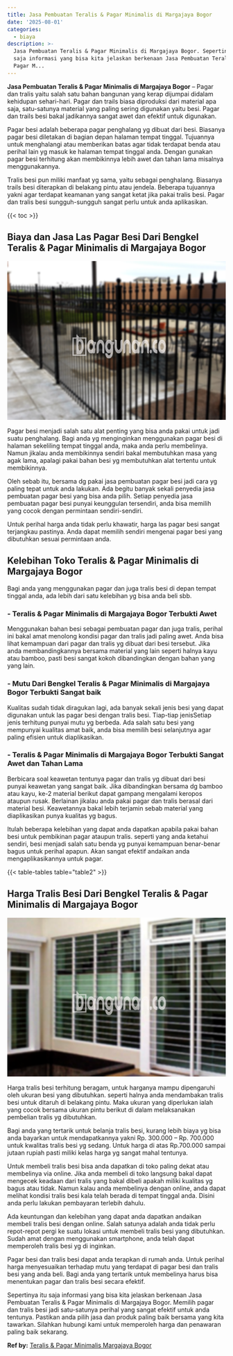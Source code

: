 ```yaml
---
title: Jasa Pembuatan Teralis & Pagar Minimalis di Margajaya Bogor
date: '2025-08-01'
categories:
  - biaya
description: >-
  Jasa Pembuatan Teralis & Pagar Minimalis di Margajaya Bogor. Sepertinya itu
  saja informasi yang bisa kita jelaskan berkenaan Jasa Pembuatan Teralis &
  Pagar M...
---
```


**Jasa Pembuatan Teralis & Pagar Minimalis di Margajaya Bogor** – Pagar dan tralis yaitu salah satu bahan bangunan yang kerap dijumpai didalam kehidupan sehari-hari. Pagar dan trails biasa diproduksi dari material apa saja, satu-satunya material yang paling sering digunakan yaitu besi. Pagar dan trails besi bakal jadikannya sangat awet dan efektif untuk digunakan.

Pagar besi adalah beberapa pagar penghalang yg dibuat dari besi. Biasanya pagar besi diletakan di bagian depan halaman tempat tinggal. Tujuannya untuk menghalangi atau memberikan batas agar tidak terdapat benda atau perihal lain yg masuk ke halaman tempat tinggal anda. Dengan gunakan pagar besi terhitung akan membikinnya lebih awet dan tahan lama misalnya menggunakannya.

Tralis besi pun miliki manfaat yg sama, yaitu sebagai penghalang. Biasanya trails besi diterapkan di belakang pintu atau jendela. Beberapa tujuannya yakni agar terdapat keamanan yang sangat ketat jika pakai tralis besi. Pagar dan tralis besi sungguh-sungguh sangat perlu untuk anda aplikasikan.

{{< toc >}}

## Biaya dan Jasa Las Pagar Besi Dari Bengkel Teralis & Pagar Minimalis di Margajaya Bogor

![Jasa Pembuatan Teralis & Pagar Minimalis di Margajaya Bogor](/images/pagar-minimalis-murah-06.png)

Pagar besi menjadi salah satu alat penting yang bisa anda pakai untuk jadi suatu penghalang. Bagi anda yg menginginkan menggunakan pagar besi di halaman sekeliling tempat tinggal anda, maka anda perlu membelinya. Namun jikalau anda membikinnya sendiri bakal membutuhkan masa yang agak lama, apalagi pakai bahan besi yg membutuhkan alat tertentu untuk membikinnya.

Oleh sebab itu, bersama dg pakai jasa pembuatan pagar besi jadi cara yg paling tepat untuk anda lakukan. Ada begitu banyak sekali penyedia jasa pembuatan pagar besi yang bisa anda pilih. Setiap penyedia jasa pembuatan pagar besi punyai keunggulan tersendiri, anda bisa memilih yang cocok dengan permintaan sendiri-sendiri.

Untuk perihal harga anda tidak perlu khawatir, harga las pagar besi sangat terjangkau pastinya. Anda dapat memilih sendiri mengenai pagar besi yang dibutuhkan sesuai permintaan anda.

## Kelebihan Toko Teralis & Pagar Minimalis di Margajaya Bogor

Bagi anda yang menggunakan pagar dan juga tralis besi di depan tempat tinggal anda, ada lebih dari satu kelebihan yg bisa anda beli sbb.

### \- Teralis & Pagar Minimalis di Margajaya Bogor Terbukti Awet

Menggunakan bahan besi sebagai pembuatan pagar dan juga tralis, perihal ini bakal amat menolong kondisi pagar dan tralis jadi paling awet. Anda bisa lihat kemampuan dari pagar dan tralis yg dibuat dari besi tersebut. Jika anda membandingkannya bersama material yang lain seperti halnya kayu atau bamboo, pasti besi sangat kokoh dibandingkan dengan bahan yang yang lain.

### \- Mutu Dari Bengkel Teralis & Pagar Minimalis di Margajaya Bogor Terbukti Sangat baik

Kualitas sudah tidak diragukan lagi, ada banyak sekali jenis besi yang dapat digunakan untuk las pagar besi dengan tralis besi. Tiap-tiap jenisSetiap jenis terhitung punyai mutu yg berbeda. Ada salah satu besi yang mempunyai kualitas amat baik, anda bisa memilih besi selanjutnya agar paling efisien untuk diaplikasikan.

### \- Teralis & Pagar Minimalis di Margajaya Bogor Terbukti Sangat Awet dan Tahan Lama

Berbicara soal keawetan tentunya pagar dan tralis yg dibuat dari besi punyai keawetan yang sangat baik. Jika dibandingkan bersama dg bamboo atau kayu, ke-2 material berikut dapat gampang mengalami keropos ataupun rusak. Berlainan jikalau anda pakai pagar dan tralis berasal dari material besi. Keawetannya bakal lebih terjamin sebab material yang diaplikasikan punya kualitas yg bagus.

Itulah beberapa kelebihan yang dapat anda dapatkan apabila pakai bahan besi untuk pembikinan pagar ataupun tralis. seperti yang anda ketahui sendiri, besi menjadi salah satu benda yg punyai kemampuan benar-benar bagus untuk perihal apapun. Akan sangat efektif andaikan anda mengaplikasikannya untuk pagar.

{{< table-tables table="table2" >}}

## Harga Tralis Besi Dari Bengkel Teralis & Pagar Minimalis di Margajaya Bogor

![Jasa Pembuatan Teralis & Pagar Minimalis di Margajaya Bogor](/images/teralis-minimalis-murah-04.png)

Harga tralis besi terhitung beragam, untuk harganya mampu dipengaruhi oleh ukuran besi yang dibutuhkan. seperti halnya anda mendambakan tralis besi untuk ditaruh di belakang pintu. Maka ukuran yang diperlukan ialah yang cocok bersama ukuran pintu berikut di dalam melaksanakan pembelian tralis yg dibutuhkan.

Bagi anda yang tertarik untuk belanja tralis besi, kurang lebih biaya yg bisa anda bayarkan untuk mendapatkannya yakni Rp. 300.000 – Rp. 700.000 untuk kwalitas tralis besi yg sedang. Untuk harga di atas Rp.700.000 sampai jutaan rupiah pasti miliki kelas harga yg sangat mahal tentunya.

Untuk membeli tralis besi bisa anda dapatkan di toko paling dekat atau membelinya via online. Jika anda membeli di toko langsung bakal dapat mengecek keadaan dari tralis yang bakal dibeli apakah miliki kualitas yg bagus atau tidak. Namun kalau anda membelinya dengan online, anda dapat melihat kondisi tralis besi kala telah berada di tempat tinggal anda. Disini anda perlu lakukan pembayaran terlebih dahulu.

Ada keuntungan dan kelebihan yang dapat anda dapatkan andaikan membeli tralis besi dengan online. Salah satunya adalah anda tidak perlu repot-repot pergi ke suatu lokasi untuk membeli tralis besi yang dibutuhkan. Sudah amat dengan menggunakan smartphone, anda telah dapat memperoleh tralis besi yg di inginkan.

Pagar besi dan tralis besi dapat anda terapkan di rumah anda. Untuk perihal harga menyesuaikan terhadap mutu yang terdapat di pagar besi dan tralis besi yang anda beli. Bagi anda yang tertarik untuk membelinya harus bisa menentukan pagar dan tralis besi secara efektif.

Sepertinya itu saja informasi yang bisa kita jelaskan berkenaan Jasa Pembuatan Teralis & Pagar Minimalis di Margajaya Bogor. Memilih pagar dan tralis besi jadi satu-satunya perihal yang sangat efektif untuk anda tentunya. Pastikan anda pilih jasa dan produk paling baik bersama yang kita tawarkan. Silahkan hubungi kami untuk memperoleh harga dan penawaran paling baik sekarang.

**Ref by:** [Teralis & Pagar Minimalis Margajaya Bogor](https://id.wikipedia.org/wiki/Teralis)
